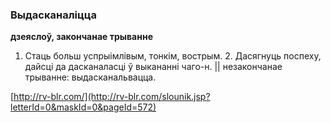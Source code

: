 ### Выдасканаліцца
**дзеяслоў, закончанае трыванне**

1. Стаць больш успрыімлівым, тонкім, вострым. 2. Дасягнуць поспеху, дайсці да дасканаласці ў выкананні чаго-н. || незакончанае трыванне: выдасканальвацца.

<a rel="author">[http://rv-blr.com/](http://rv-blr.com/slounik.jsp?letterId=0&maskId=0&pageId=572)</a>
